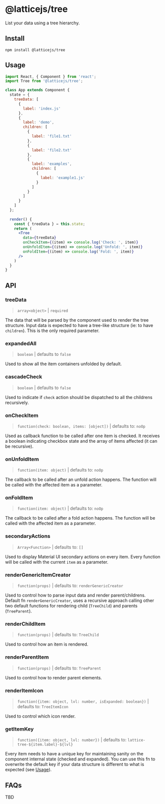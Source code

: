 # @latticejs/tree

List your data using a tree hierarchy.

## Install

`npm install @latticejs/tree`

## Usage

```jsx
import React, { Component } from 'react';
import Tree from '@latticejs/tree';

class App extends Component {
  state = {
    treeData: [
      {
        label: 'index.js'
      },
      {
        label: 'demo',
        children: [
          {
            label: 'file1.txt'
          },
          {
            label: 'file2.txt'
          },
          {
            label: 'examples',
            children: [
              {
                label: 'example1.js'
              }
            ]    
          }
        ]
      }
    ]    
  };
  
  render() {
    const { treeData } = this.state;
    return (
      <Tree 
        data={treeData}
        onCheckItem={(item) => console.log('Check: ', item)}
        onUnfoldItem={(item) => console.log('Unfold: ', item)}
        onFoldItem={(item) => console.log('Fold: ', item)}
      />
    )
  }
}
```

## API

### treeData

> `array<object>` | `required`

The data that will be parsed by the component used to render the tree structure. Input data is expected to have a tree-like structure (ie: to have `children`). This is the only required parameter. 

### expandedAll

> `boolean` | defaults to `false`

Used to show all the item containers unfolded by default.

### cascadeCheck

> `boolean` | defaults to `false`

Used to indicate if `check` action should be dispatched to all the childrens recursively.

### onCheckItem

> `function(check: boolean, items: [object])` | defaults to: `noOp`

Used as callback function to be called after one item is checked. It receives a boolean indicating checkbox state and the array of items affected (it can be recursive).

### onUnfoldItem

> `function(item: object)` | defaults to: `noOp`

The callback to be called after an unfold action happens. The function will be called with the affected item as a parameter.

### onFoldItem

> `function(item: object)` | defaults to: `noOp`

The callback to be called after a fold action happens. The function will be called with the affected item as a parameter.

### secondaryActions

> `Array<Function>` | defaults to: `[]`

Used to display Material UI secondary actions on every item. Every function will be called with the current `item` as a parameter.

### renderGenericItemCreator

> `function(props)` | defaults to: `renderGenericCreator`

Used to control how to parse input data and render parent/childrens. Default fn `renderGenericCreator`, uses a recursive approach calling other two default functions for rendering child (`TreeChild`) and parents (`TreeParent`).

### renderChildItem

> `function(props)` | defaults to: `TreeChild`

Used to control how an item is rendered.

### renderParentItem

> `function(props)` | defaults to: `TreeParent`

Used to control how to render parent elements.

### renderItemIcon

> `function({item: object, lvl: number, isExpanded: boolean})` | defaults to: `TreeItemIcon`

Used to control which icon render.

### getItemKey

> `function({item: object, lvl: number})` | defaults to: `lattice-tree-${item.label}-${lvl}`

Every item needs to have a unique key for maintaining sanity on the component internal state (checked and expanded). You can use this fn to overwrite the default key if your data structure is different to what is expected (see [Usage](##usage)).

## FAQs

TBD

